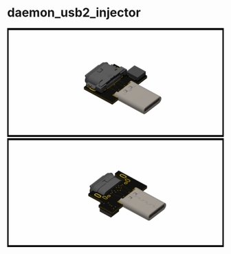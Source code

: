 # daemon_usb2_injector

![board_render_front](daemon_usb2_injector_front.png)
![board_render_back](daemon_usb2_injector_back.png)